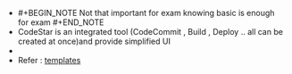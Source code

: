 - #+BEGIN_NOTE
  Not that important for exam knowing basic is enough for exam
  #+END_NOTE
- CodeStar is an integrated tool (CodeCommit , Build , Deploy .. all can be created at once)and provide simplified UI
-
- Refer : [templates](https://docs.aws.amazon.com/codestar/latest/userguide/templates.html)